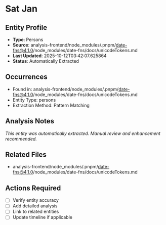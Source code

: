# Sat Jan

## Entity Profile
- **Type**: Persons
- **Source**: analysis-frontend/node_modules/.pnpm/date-fns@4.1.0/node_modules/date-fns/docs/unicodeTokens.md
- **Last Updated**: 2025-10-12T03:42:07.625864
- **Status**: Automatically Extracted

## Occurrences
- Found in: analysis-frontend/node_modules/.pnpm/date-fns@4.1.0/node_modules/date-fns/docs/unicodeTokens.md
- Entity Type: persons
- Extraction Method: Pattern Matching

## Analysis Notes
*This entity was automatically extracted. Manual review and enhancement recommended.*

## Related Files
- analysis-frontend/node_modules/.pnpm/date-fns@4.1.0/node_modules/date-fns/docs/unicodeTokens.md

## Actions Required
- [ ] Verify entity accuracy
- [ ] Add detailed analysis
- [ ] Link to related entities
- [ ] Update timeline if applicable
